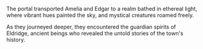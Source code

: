 The portal transported Amelia and Edgar to a realm bathed in ethereal light, where vibrant hues painted the sky, and mystical creatures roamed freely. 

 As they journeyed deeper, they encountered the guardian spirits of Eldridge, ancient beings who revealed the untold stories of the town's history. 